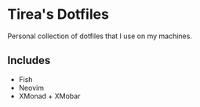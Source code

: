 # Tirea's Dotfiles

Personal collection of dotfiles that I use on my machines.

## Includes

- Fish
- Neovim
- XMonad + XMobar

